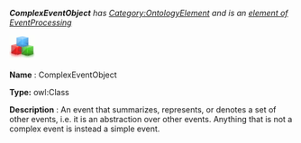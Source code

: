 ___ComplexEventObject__ 
 has
 [Category:OntologyElement](../../Category/OntologyElement "Category:OntologyElement") 
 and is an
 [element of](../../Property/ElementOf "Property:ElementOf") 
[EventProcessing](../../Submissions/EventProcessing "Submissions:EventProcessing")_




  





[![Class](../public/images/thumb/2/27/Class.gif/45px-Class.gif)](../../Image/Class.gif "Class")


__Name__ 
 : ComplexEventObject
 



__Type:__ 
 owl:Class
 



__Description__ 
 : An event that summarizes, represents, or denotes a set of other events, i.e. it is an abstraction over other events. Anything that is not a complex event is instead a simple event.